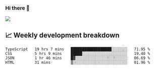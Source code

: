 ### Hi there 👋
<img align="center" src="https://github-readme-stats.vercel.app/api?username=Tumao727&show_icons=true&hide_title=true&theme=dracula" />


## 📈 Weekly development breakdown
<!--START_SECTION:waka-->

```text
TypeScript   19 hrs 7 mins   ██████████████████░░░░░░░   71.95 %
CSS          5 hrs 9 mins    █████░░░░░░░░░░░░░░░░░░░░   19.40 %
JSON         1 hr 46 mins    █▓░░░░░░░░░░░░░░░░░░░░░░░   06.69 %
HTML         31 mins         ▒░░░░░░░░░░░░░░░░░░░░░░░░   01.96 %
```

<!--END_SECTION:waka-->